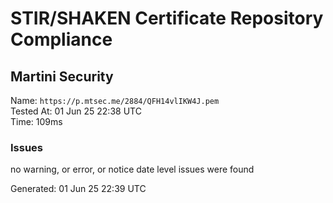 # STIR/SHAKEN Certificate Repository Compliance

## Martini Security

Name: `https://p.mtsec.me/2884/QFH14vlIKW4J.pem`\
Tested At: 01 Jun 25 22:38 UTC\
Time: 109ms

### Issues

no warning, or error, or notice date level issues were found

Generated: 01 Jun 25 22:39 UTC